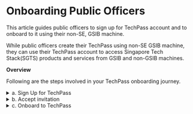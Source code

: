 # Onboarding Public Officers

This article guides public officers to sign up for TechPass account and to onboard to it using their non-SE, GSIB machine.

While public officers create their TechPass using non-SE GSIB machine, they can use their TechPass account to access Singapore Tech Stack(SGTS) products and services from GSIB and non-GSIB machines.

**Overview**

Following are the steps involved in your TechPass onboarding journey.

<details>
  <summary>a. Sign Up for TechPass</summary><br>

  Public officers sign up for their TechPass account using their organisational email address. An invitation link will be sent to this email address for them to accept.

  _To get a TechPass invitation link:_

  1. Go to [TechPass portal](http://portal.techpass.gov.sg/public/home) and click **Sign Up**.

  <kbd>![sign-up](assets/images/onboarding/po-non-se/sign-up.png)</kbd>

  2. Enter your organisational email address and select **I'm not a robot**.

  ?> Format of your organisational email address shall be _your_name<span>@</span>agency.gov.sg_ or _your_name<span>@</span>tech.gov.sg_

  <kbd>![sign-up-submit](assets/images/onboarding/po-non-se/sign-up-submit.png)</kbd>

  3. Click **Submit**. An invitation will be sent to this email address.


</details>

<details>
  <summary>b. Accept invitation</summary><br>

  Once the invitation link is received, the public officer  accepts it to onboard in to TechPass.

  _To accept TechPass invitation:_

  1. Search for the email with the invitation link in your inbox.

  ?> If you do not see the email in your inbox, check if it is the same email address you provided during sign up. If a spam filter or email rule moved the email, it might be in your other folders, Junk Email, Deleted Items or Archive folder.

  2. Click **Accept invitation** and proceed with **Onboarding  to TechPass**.

  <kbd>![accept-invitation](assets/images/onboarding/po-non-se/accept-invitation.png)</kbd>

  !> Your TechPass account is already created by this time but will in pending status until you accept this invitation. If you do not accept this invitation, this pending account will be deleted after 30 days.

  <!-- ?> Before proceeding to onboard, make sure that you have set up MFA for your WOG account as your TechPass account shall reside in the WOG Azure Active Directory. This is mandatory if you have to access the SGTS services, products and their documentation resources using your TechPass account from your non-GSIB machines.
  -->

</details>


<details>
  <summary>c. Onboard to TechPass</summary><br>
  Now that you have accepted the invitation, you may proceed with the onboarding.

  _To onboard in to your TechPass account:_

  1. If you are already signed into your WOG account and when you accept TechPass invitation, you will be directed to **Review Permissions**. Click **Accept**.

  <kbd>![after-accept-invitation-1](assets/images/onboarding/po-non-se/after-accept-invitation-1.png)</kbd>

  ?> If you are not signed in to your WOG account while accepting the invitation, you will be prompted to sign in before proceeding further.

  2. Click **Log in with TechPass**.

  <kbd>![log-in-with-techpass](assets/images/onboarding/po-non-se/log-in-with-techpass.png)</kbd>

  3. Click **Next**.

  <kbd>![more-info-after-login](assets/images/onboarding/po-non-se/more-info-after-login.png)</kbd>

  By default, your organisational email address will be displayed as username.

  4. Set up an authentication method by choosing one of the following:

  - If you do not have Microsoft Authenticator app(recommended) on your mobile phone, download and install it on your [Microsoft phone](https://www.microsoft.com/en-sg/store/apps/windows-phone), [Android](https://play.google.com/store/apps?hl=en&amp;gl=US) or [iOS phone](https://www.apple.com/app-store/).
  - If you want to use other authenticators, click **I want to use a different authenticator app.**
  - Click **I want to setup a different method.**

  Note: while we recommend Microsoft Authenticator, you can choose any other authenticator app. When you use other authenticators, you may have to enter an OTP to approve your sign in whereas in Microsoft authenticator, you just need to tap **Approve** on your mobile phone.

  As we recommend Microsoft Authenticator, this article guides you to set up multi-factor authentication for your TechPass account using that. For other authenticators, refer to the respective help resources.

  <kbd>![set-up-authenticating-method](assets/images/onboarding/po-non-se/set-up-authenticating-method.png)</kbd>

  5. Click **Next**.
  6. In your mobile device, open Microsoft **Authenticator**.
  7. Tap on **+ Add account**.
  8. Choose **Work or School account**.
  9. Click **Next.**

  <kbd>![keep-your-account-secure-next](assets/images/onboarding/po-non-se/keep-your-account-secure-next.png)</kbd>

  10. Scan the QR code displayed on your computer screen. Your TechPass account is now activated and added to the authenticator app.
  11. Click **Next**.

  <kbd>![after-scanning-qr-code](assets/images/onboarding/po-non-se/after-scanning-qr-code.png)</kbd>

  <kbd>![approve](assets/images/onboarding/po-non-se/after-scanning-qr-code-new.png)</kbd>

  On your Authenticator app, there will be a prompt to approve the sign-in.

  12. Tap **APPROVE** on your mobile device.
  13. On your computer, you will see that you have approved your sign-in. Now, click **Next**.

  <kbd>![sign-in-approved](assets/images/onboarding/po-non-se/sign-in-approved.png)</kbd>

  14. Click **Done**.

  <kbd>![authenticator-set-up-success](assets/images/onboarding/po-non-se/success-onboard.png)</kbd>

  You will now be directed to the Terms of Use page.

  15. Click the arrow to view the **TechPass Terms of Use**.

  <kbd>![techpass-terms-of-use](assets/images/onboarding/po-non-se/techpass-terms-of-use.png)</kbd>

  16. Read the TechPass **Terms of Use** and click **Accept**.

  <kbd>![accept-terms-of-use](assets/images/onboarding/po-non-se/accept-terms-of-use.png)</kbd>

  17. Click the arrow to view the **TechPass Privacy Policy**.

  <kbd>![techpass-view-privacy-policy](assets/images/onboarding/po-non-se/techpass-view-privacy-policy.png)</kbd>

  18. Read the TechPass **Privacy Policy** and click **Accept** before you proceed to set up the TechPass multi-factor authenticating (MFA) method.

  <kbd>![accept-techpass-privacy-policy](assets/images/onboarding/po-non-se/accept-techpass-privacy-policy.png)</kbd>


  You have now successfully onboarded to TechPass.


</details>
